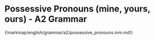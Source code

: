 # Possessive Pronouns (mine, yours, ours) - A2 Grammar

{!markmap/english/grammar/a2/possessive_pronouns.mm.md!}
